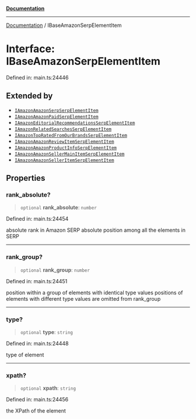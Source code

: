 [**Documentation**](../README.md)

***

[Documentation](../README.md) / IBaseAmazonSerpElementItem

# Interface: IBaseAmazonSerpElementItem

Defined in: main.ts:24446

## Extended by

- [`IAmazonAmazonSerpSerpElementItem`](IAmazonAmazonSerpSerpElementItem.md)
- [`IAmazonAmazonPaidSerpElementItem`](IAmazonAmazonPaidSerpElementItem.md)
- [`IAmazonEditorialRecommendationsSerpElementItem`](IAmazonEditorialRecommendationsSerpElementItem.md)
- [`IAmazonRelatedSearchesSerpElementItem`](IAmazonRelatedSearchesSerpElementItem.md)
- [`IAmazonTopRatedFromOurBrandsSerpElementItem`](IAmazonTopRatedFromOurBrandsSerpElementItem.md)
- [`IAmazonAmazonReviewItemSerpElementItem`](IAmazonAmazonReviewItemSerpElementItem.md)
- [`IAmazonAmazonProductInfoSerpElementItem`](IAmazonAmazonProductInfoSerpElementItem.md)
- [`IAmazonAmazonSellerMainItemSerpElementItem`](IAmazonAmazonSellerMainItemSerpElementItem.md)
- [`IAmazonAmazonSellerItemSerpElementItem`](IAmazonAmazonSellerItemSerpElementItem.md)

## Properties

### rank\_absolute?

> `optional` **rank\_absolute**: `number`

Defined in: main.ts:24454

absolute rank in Amazon SERP
absolute position among all the elements in SERP

***

### rank\_group?

> `optional` **rank\_group**: `number`

Defined in: main.ts:24451

position within a group of elements with identical type values
positions of elements with different type values are omitted from rank_group

***

### type?

> `optional` **type**: `string`

Defined in: main.ts:24448

type of element

***

### xpath?

> `optional` **xpath**: `string`

Defined in: main.ts:24456

the XPath of the element
